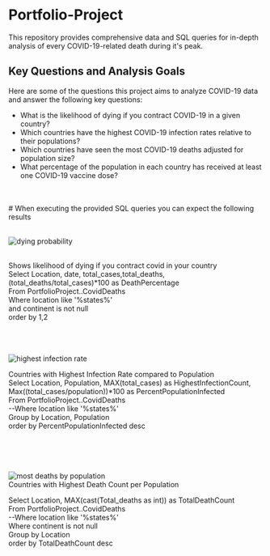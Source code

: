 # Portfolio-Project
This repository provides comprehensive data and SQL queries for in-depth analysis of every COVID-19-related death during it's peak.
<br>

## Key Questions and Analysis Goals

Here are some of the questions this project aims to analyze COVID-19 data and answer the following key questions:

- What is the likelihood of dying if you contract COVID-19 in a given country? 
- Which countries have the highest COVID-19 infection rates relative to their populations? 
- Which countries have seen the most COVID-19 deaths adjusted for population size? 
- What percentage of the population in each country has received at least one COVID-19 vaccine dose? 
<br>
<br>
# When executing the provided SQL queries you can expect the following results
<br>
<br>

![dying probability](https://github.com/amithar06/Portfolio-Project/assets/132035144/baadbb3f-467a-4524-bd5c-77019dce4bf0)

<br>
Shows likelihood of dying if you contract covid in your country
<br>
Select Location, date, total_cases,total_deaths, (total_deaths/total_cases)*100 as DeathPercentage
<br>
From PortfolioProject..CovidDeaths
<br>
Where location like '%states%'
<br>
and continent is not null 
<br>
order by 1,2
<br>


<br>
<br>
<br>

![highest infection rate](https://github.com/amithar06/Portfolio-Project/assets/132035144/50f2abe3-bcc6-452d-bb6c-7d709fb34716)
<br>

Countries with Highest Infection Rate compared to Population
<br>
Select Location, Population, MAX(total_cases) as HighestInfectionCount,  Max((total_cases/population))*100 as PercentPopulationInfected <br>
From PortfolioProject..CovidDeaths <br>
--Where location like '%states%' <br>
Group by Location, Population <br>
order by PercentPopulationInfected desc

<br> <br> <br> <br> 
![most deaths by population](https://github.com/amithar06/Portfolio-Project/assets/132035144/6408de6d-7b2c-490e-a837-11f63620c61e)
<br>
Countries with Highest Death Count per Population <br>

Select Location, MAX(cast(Total_deaths as int)) as TotalDeathCount <br>
From PortfolioProject..CovidDeaths <br>
--Where location like '%states%' <br>
Where continent is not null  <br>
Group by Location <br>
order by TotalDeathCount desc

